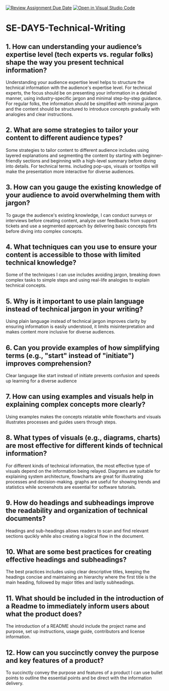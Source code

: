 [![Review Assignment Due Date](https://classroom.github.com/assets/deadline-readme-button-22041afd0340ce965d47ae6ef1cefeee28c7c493a6346c4f15d667ab976d596c.svg)](https://classroom.github.com/a/zsAR-pyY)
[![Open in Visual Studio Code](https://classroom.github.com/assets/open-in-vscode-2e0aaae1b6195c2367325f4f02e2d04e9abb55f0b24a779b69b11b9e10269abc.svg)](https://classroom.github.com/online_ide?assignment_repo_id=18521549&assignment_repo_type=AssignmentRepo)
# SE-DAY5-Technical-Writing
## 1. How can understanding your audience’s expertise level (tech experts vs. regular folks) shape the way you present technical information?

Understanding your audience expertise level helps to structure the technical information with the audience's expertise level. For technical experts, the focus should be on presenting your information in a detailed manner, using industry-specific jargon and minimal step-by-step guidance. For regular folks, the information should be simplified with minimal jargon and the content should be structured to introduce concepts gradually with analogies and clear instructions.

## 2. What are some strategies to tailor your content to different audience types?

Some strategies to tailor content to different audience includes using layered explanations and segmenting the content by starting with beginner-friendly sections and beginning with a high-level summary before diving into details. For technical terms. including pop-ups, visuals or tooltips will make the presentation more interactive for diverse audiences.

## 3. How can you gauge the existing knowledge of your audience to avoid overwhelming them with jargon?

To gauge the audience's existing knowledge, I can conduct surveys or interviews before creating content, analyze user feedbacks from support tickets and use a segmented approach by delivering basic concepts firts before diving into complex concepts.

## 4. What techniques can you use to ensure your content is accessible to those with limited technical knowledge?

Some of the techniques I can use includes avoiding jargon, breaking down complex tasks to simple steps and using real-life analogies to explain technical concepts.

## 5. Why is it important to use plain language instead of technical jargon in your writing?

Using plain language instead of technical jargon improves clarity by ensuring information is easily understood, it limits misinterpretation and makes content more inclusive for diverse audiences.

## 6. Can you provide examples of how simplifying terms (e.g., "start" instead of "initiate") improves comprehension?

Clear language like start instead of initiate prevents confusion and speeds up learning for a diverse audience

## 7. How can using examples and visuals help in explaining complex concepts more clearly?

Using examples makes the concepts relatable while flowcharts and visuals illustrates processes and guides users through steps.

## 8. What types of visuals (e.g., diagrams, charts) are most effective for different kinds of technical information?

For different kinds of technical information, the most effective type of visuals depend on the information being relayed. Diagrams are suitable for explaining system architecture, flowcharts are great for illustrating processes and decision-making. graphs are useful for showing trends and statistics while screenshots are essential for software tutorials.

## 9. How do headings and subheadings improve the readability and organization of technical documents?

Headings and sub-headings allows readers to scan and find relevant sections qucikly while also creating a logical flow in the document.

## 10. What are some best practices for creating effective headings and subheadings?

The best practices includes using clear descriptive titles, keeping the headings concise and maintaining an hierarchy where the first title is the main heading, followed by major titles and lastly subheadings.

## 11. What should be included in the introduction of a Readme to immediately inform users about what the product does?

The introduction of a README should include the project name and purpose, set up instructions, usage guide, contributors and license information.

## 12. How can you succinctly convey the purpose and key features of a product?

To succinctly convey the purpose and features of a product I can use bullet points to outline the essential points and be direct with the information delivery.
